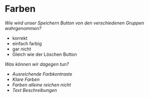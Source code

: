 # Farben

*Wie wird unser Speichern Button von den verschiedenen Gruppen wahrgenommen?*

- korrekt
- einfach farbig
- gar nicht
- Gleich wie der Löschen Button

*Was können wir dagegen tun?*

- *Ausreichende Farbkontraste*
- *Klare Farben*
- *Farben alleine reichen nicht*
- *Text Beschreibungen*
